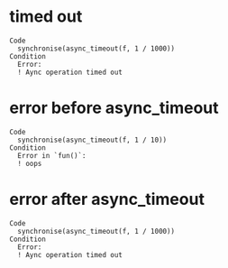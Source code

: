 # timed out

    Code
      synchronise(async_timeout(f, 1 / 1000))
    Condition
      Error:
      ! Aync operation timed out

# error before async_timeout

    Code
      synchronise(async_timeout(f, 1 / 10))
    Condition
      Error in `fun()`:
      ! oops

# error after async_timeout

    Code
      synchronise(async_timeout(f, 1 / 1000))
    Condition
      Error:
      ! Aync operation timed out

